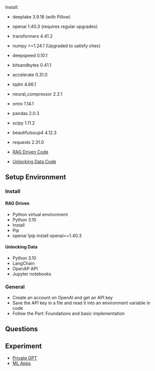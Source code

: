 Install:

- deeplake 3.9.18 (with Pillow)
- openai 1.40.3 (requires regular upgrades)
- transformers 4.41.2
- numpy >=1.24.1 (Upgraded to satisfy chex)
- deepspeed 0.10.1
- bitsandbytes 0.41.1
- accelerate 0.31.0
- tqdm 4.66.1
- neural_compressor 2.2.1
- onnx 1.14.1
- pandas 2.0.3
- scipy 1.11.2
- beautifulsoup4 4.12.3
- requests 2.31.0

- [RAG Driven Code](https://github.com/Denis2054/RAG-Driven-Generative-AI)
- [Unlocking Data Code](https://github.com/PacktPublishing/)

## Setup Environment

### Install 

#### RAG Driven

- Python virtual environment
- Python 3.10
- Install 
- Pip
- openai 
	!pip install openai==1.40.3 

#### Unlocking Data

- Python 3.10
- LangChain
- OpenAP API
- Jupyter notebooks

### General

- Create an account on OpenAI and get an API key
- Save the API key in a file and read it into an environment variable in code
- Follow the Part: Foundations and basic implementation

## Questions

## Experiment

- [Private GPT](https://docs.privategpt.dev/installation/getting-started/main-concepts)
- [ML Apps](https://www.gradio.app/)
